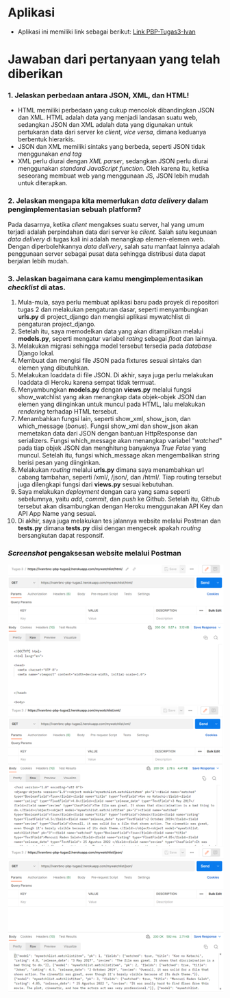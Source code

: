 # Aplikasi
- Aplikasi ini memiliki link sebagai berikut:
[Link PBP-Tugas3-Ivan](http://ivanrbnc-pbp-tugas2.herokuapp.com/mywatchlist/)

# Jawaban dari pertanyaan yang telah diberikan

### 1. Jelaskan perbedaan antara JSON, XML, dan HTML!
- HTML memiliki perbedaan yang cukup mencolok dibandingkan JSON dan XML. HTML adalah data yang menjadi landasan suatu web, sedangkan JSON dan XML adalah data yang digunakan untuk pertukaran data dari server ke *client*, *vice versa*, dimana keduanya berbentuk hierarkis.
- JSON dan XML memiliki sintaks yang berbeda, seperti JSON tidak menggunakan *end tag*
- XML perlu diurai dengan *XML parser*, sedangkan JSON perlu diurai menggunakan *standard JavaScript function*. Oleh karena itu, ketika seseorang membuat web yang menggunaan JS, JSON lebih mudah untuk diterapkan.

### 2. Jelaskan mengapa kita memerlukan *data delivery* dalam pengimplementasian sebuah platform?
Pada dasarnya, ketika *client* mengakses suatu server, hal yang umum terjadi adalah perpindahan data dari server ke *client*. Salah satu kegunaan *data delivery* di tugas kali ini adalah menangkap elemen-elemen web. Dengan diperbolehkannya *data delivery*, salah satu manfaat lainnya adalah penggunaan server sebagai pusat data sehingga distribusi data dapat berjalan lebih mudah.

### 3. Jelaskan bagaimana cara kamu mengimplementasikan *checklist* di atas.
1.  Mula-mula, saya perlu membuat aplikasi baru pada proyek di repositori tugas 2 dan melakukan pengaturan dasar, seperti menyambungkan **urls.py** di project_django dan mengisi aplikasi mywatchlist di pengaturan project_django.
2. Setelah itu, saya memodelkan data yang akan ditampilkan melalui **models.py**, seperti mengatur variabel *rating* sebagai *float* dan lainnya.
3. Melakukan migrasi sehingga model tersebut tersedia pada *database* Django lokal.
4. Membuat dan mengisi file JSON pada fixtures sesuai sintaks dan elemen yang dibutuhkan.
5. Melakukan loaddata di file JSON. Di akhir, saya juga perlu melakukan loaddata di Heroku karena sempat tidak termuat.
6. Menyambungkan **models.py** dengan **views.py** melalui fungsi show_watchlist yang akan menangkap data objek-objek JSON dan elemen yang diinginkan untuk muncul pada HTML, lalu melakukan *rendering* terhadap HTML tersebut.
7. Menambahkan fungsi lain, seperti show_xml, show_json, dan which_message (*bonus*). Fungsi show_xml dan show_json akan memetakan data dari JSON dengan bantuan HttpResponse dan serializers. Fungsi which_message akan menangkap variabel "*watched*" pada tiap objek JSON dan menghitung banyaknya *True False* yang muncul. Setelah itu, fungsi which_message akan mengembalikan string berisi pesan yang diinginkan.
8. Melakukan *routing* melalui **urls.py** dimana saya menambahkan url cabang tambahan, seperti /xml/, /json/, dan /html/. Tiap routing tersebut juga dilengkapi fungsi dari **views.py** sesuai kebutuhan.
9. Saya melakukan *deployment* dengan cara yang sama seperti sebelumnya, yaitu *add*, *commit*, dan *push* ke Github. Setelah itu, Github tersebut akan disambungkan dengan Heroku menggunakan API Key dan API App Name yang sesuai.
10. Di akhir, saya juga melakukan tes jalannya website melalui Postman dan **tests.py** dimana **tests.py** diisi dengan mengecek apakah *routing* bersangkutan dapat responsif. 

### *Screenshot* pengaksesan website melalui Postman

![Screenshot melalui postman 1 - URL HTML](/assets/mywatchlist-html.PNG)
![Screenshot melalui postman 2 - URL XML](/assets/mywatchlist-xml.PNG)
![Screenshot melalui postman 3 - URL JSON](/assets/mywatchlist-json.PNG)